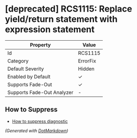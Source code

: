 # \[deprecated\] RCS1115: Replace yield/return statement with expression statement

| Property                    | Value    |
| --------------------------- | -------- |
| Id                          | RCS1115  |
| Category                    | ErrorFix |
| Default Severity            | Hidden   |
| Enabled by Default          | &#x2713; |
| Supports Fade\-Out          | &#x2713; |
| Supports Fade\-Out Analyzer | \-       |

## How to Suppress

* [How to suppress diagnostic](../HowToConfigureAnalyzers#HowToSupressDiagnostic.md)

*\(Generated with [DotMarkdown](http://github.com/JosefPihrt/DotMarkdown)\)*
